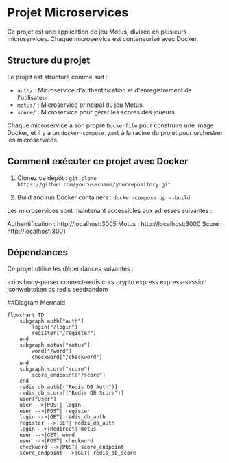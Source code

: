 # Projet Microservices

Ce projet est une application de jeu Motus, divisée en plusieurs microservices. Chaque microservice est conteneurisé avec Docker.

## Structure du projet

Le projet est structuré comme suit :

- `auth/` : Microservice d'authentification et d'enregistrement de l'utilisateur.
- `motus/` : Microservice principal du jeu Motus.
- `score/` : Microservice pour gérer les scores des joueurs.

Chaque microservice a son propre `Dockerfile` pour construire une image Docker, et il y a un `docker-compose.yaml` à la racine du projet pour orchestrer les microservices.

## Comment exécuter ce projet avec Docker

1. Clonez ce dépôt :
```git clone https://github.com/yourusername/yourrepository.git```

2. Build and run Docker containers :
```docker-compose up --build``` 



Les microservices sont maintenant accessibles aux adresses suivantes :

Authentification : http://localhost:3005
Motus            : http://localhost:3000
Score            : http://localhost:3001


## Dépendances

Ce projet utilise les dépendances suivantes :

axios
body-parser
connect-redis
cors
crypto
express
express-session
jsonwebtoken
os
redis
seedrandom




##Diagram Mermaid
```mermaid
flowchart TD
    subgraph auth["auth"]
        login["/login"]
        register["/register"]
    end
    subgraph motus["motus"]
        word["/word"]
        checkword["/checkword"]
    end
    subgraph score["score"]
        score_endpoint["/score"]
    end
    redis_db_auth[("Redis DB Auth")]
    redis_db_score[("Redis DB Score")]
    user["User"]
    user -->|POST| login
    user -->|POST| register
    login -->|GET| redis_db_auth
    register -->|SET| redis_db_auth
    login -->|Redirect| motus
    user -->|GET| word
    user -->|POST| checkword
    checkword -->|POST| score_endpoint
    score_endpoint -->|GET| redis_db_score

